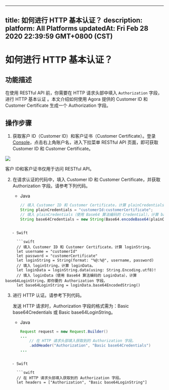 
---
title: 如何进行 HTTP 基本认证？
description: 
platform: All Platforms
updatedAt: Fri Feb 28 2020 22:39:59 GMT+0800 (CST)
---
# 如何进行 HTTP 基本认证？
## 功能描述

在使用 RESTful API 前，你需要在 HTTP 请求头部中填入 `Authorization` 字段，进行 HTTP 基本认证 。本文介绍如何使用 Agora 提供的 Customer ID 和 Customer Certificate 生成一个 Authorization 字段。

## 操作步骤

1. 获取客户 ID（Customer ID）和客户证书（Customer Certificate）。登录 [Console](https://console.agora.io/)，点击右上角账户名，进入下拉菜单 RESTful API 页面，即可获取 Customer ID 和 Customer Certificate。
 
 ![](https://web-cdn.agora.io/docs-files/1571022863083)

 <div class="alert note">客户 ID和客户证书仅用于访问 RESTful API。</div>
 
2. 在请求认证的代码中，填入 Customer ID 和 Customer Certificate，并获取 Authorization 字段。请参考下列代码。

   - Java

     ```java
     // 填入 Customer ID 和 Customer Certificate，计算 plainCredentials。
     String plainCredentials = "customerId:customerCertificate";
     // 填入 plainCredentials（使用 Base64 算法编码的 Credential），计算 base64Credentials，即你要的 Authorization 字段。
     String base64Credentials = new String(Base64.encodeBase64(plainCredentials.getBytes()));
```

   - Swift

     ```swift
     // 填入 Customer ID 和 Customer Certificate，计算 loginString。
     let username = "customerId"
     let password = "customerCertificate"
     let loginString = String(format: "%@:%@", username, password)
     // 填入 loginString，计算 loginData。
     let loginData = loginString.data(using: String.Encoding.utf8)!
     // 填入 loginData（使用 Base64 算法编码的 LoginData），计算 base64LoginString，即你要的 Authorization 字段。
     let base64LoginString = loginData.base64EncodedString()
```

3. 进行 HTTP 认证。请参考下列代码。

   <div class="alert note">发送 HTTP 请求时，Authorization 字段的格式需为：Basic base64Credentials 或 Basic base64LoginString。</div>

   - Java

     ```java
     Request request = new Request.Builder()
     ...
         // 在 HTTP 请求头部填入获取到的 Authorization 字段。
         .addHeader("Authorization", "Basic base64Credentials")
     ...
```

   - Swift

     ```swift
     // 在 HTTP 请求头部填入获取到的 Authorization 字段。
     let headers = ["Authorization", "Basic base64LoginString"]
```

     

